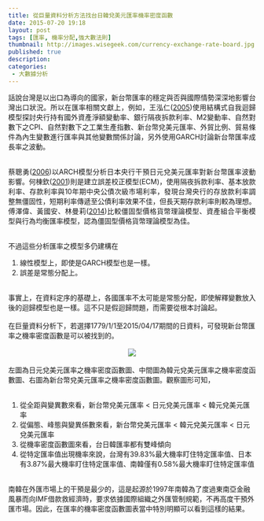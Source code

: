 ```yaml
---
title: 從巨量資料分析方法找台日韓兌美元匯率機率密度函數
date: 2015-07-20 19:18
layout: post
tags: [匯率, 機率分配,強大數法則]
thumbnail: http://images.wisegeek.com/currency-exchange-rate-board.jpg
published: true
description: 
categories:
 - 大數據分析
---
```



<div style="text-align: justify;">
話說台灣是以出口為導向的國家，新台幣匯率的穩定與否與國際情勢深深地影響台灣出口狀況。所以在匯率相關文獻上，例如，王泓仁(<a href="http://www.cbc.gov.tw/public/Attachment/831211391271.pdf" target="_blank">2005</a>)使用結構式自我迴歸模型探討央行持有國外資產淨額變動率、銀行隔夜拆款利率、M2變動率、自然對數下之CPI、自然對數下之工業生產指數、新台幣兌美元匯率、外貿比例、貿易條件為內生變數進行匯率與其他變數關係討論，另外使用GARCH討論新台幣匯率成長率之波動。<br />
<br />

<!--more-->

蔡聰勇(<a href="http://nccur.lib.nccu.edu.tw/handle/140.119/35127" target="_blank">2006</a>)以ARCH模型分析日本央行干預日元兌美元匯率對新台幣匯率波動影響。何棟欽(<a href="http://www.cbc.gov.tw/public/Attachment/831818323571.pdf" target="_blank">2001</a>)則是建立誤差校正模型(ECM)，使用隔夜拆款利率、基本放款利率、存款利率與10年期中央公債次級市場利率，發現台灣央行的存放款利率調整無僵固性，短期利率傳遞至公債利率效果不佳，但長天期存款利率則較為理想。傅澤偉、黃國安、林曼莉(<a href="http://www.mnd.gov.tw/Upload/201412/06-3_%E6%96%B0%E5%8F%B0%E5%B9%A3%E5%85%8C%E7%BE%8E%E5%85%83%E5%8C%AF%E7%8E%87%E4%B9%8B%E6%A8%A1%E5%BC%8F.pdf" target="_blank">2014</a>)比較僵固型價格貨幣理論模型、資產組合平衡模型與行為均衡匯率模型，認為僵固型價格貨幣理論模型為佳。</div>
<br />
不過這些分析匯率之模型多仍建構在<br />
<ol>
<li>線性模型上，即使是GARCH模型也是一樣。</li>
<li>誤差是常態分配上。</li>
</ol>
<br />
事實上，在資料定序的基礎上，各國匯率不太可能是常態分配，即使解釋變數放入後的迴歸模型也是一樣。這不只是假迴歸問題，而需要從根本討論起。<br />
<br />
在巨量資料分析下，若選擇1779/1/1至2015/04/17期間的日資料，可發現新台幣匯率之機率密度函數是可以被找到的。<br />
<br />
<div class="separator" style="clear: both; text-align: center;">
<a href="http://1.bp.blogspot.com/-Hq9KrssdjUU/VazwRkXHtUI/AAAAAAAABLo/xJNwIFdp_74/s1600/%25E8%259E%25A2%25E5%25B9%2595%25E5%25BF%25AB%25E7%2585%25A7%2B2015-07-20%2B%25E4%25B8%258B%25E5%258D%25888.57.08.png" imageanchor="1" style="margin-left: 1em; margin-right: 1em;"><img border="0" src="https://1.bp.blogspot.com/-Hq9KrssdjUU/VazwRkXHtUI/AAAAAAAABLo/xJNwIFdp_74/s1600/%25E8%259E%25A2%25E5%25B9%2595%25E5%25BF%25AB%25E7%2585%25A7%2B2015-07-20%2B%25E4%25B8%258B%25E5%258D%25888.57.08.png" /></a></div>
<br />
左圖為日元兌美元匯率之機率密度函數圖、中間圖為韓元兌美元匯率之機率密度函數圖、右圖為新台幣兌美元匯率之機率密度函數圖。觀察圖形可知，<br />
<br />
<ol>
<li>從全距與變異數來看，新台幣兌美元匯率 &lt; 日元兌美元匯率 &lt; 韓元兌美元匯率</li>
<li>從偏態、峰態與變異係數來看，新台幣兌美元匯率 &lt; 韓元兌美元匯率 &lt; 日元兌美元匯率</li>
<li>從機率密度函數圖來看，台日韓匯率都有雙峰傾向</li>
<li>從特定匯率值出現機率來說，台灣有39.83%最大機率盯住特定匯率值、日本有3.87%最大機率盯住特定匯率值、南韓僅有0.58%最大機率盯住特定匯率值</li>
</ol>
<br />
南韓在外匯市場上的干預是最少的，這是起源於1997年南韓為了度過東南亞金融風暴而向IMF借款救經濟時，要求依據國際組織之外匯管制規範，不再高度干預外匯市場。因此，在匯率的機率密度函數圖表當中特別明顯可以看到這樣的結果。<br />
<br />
